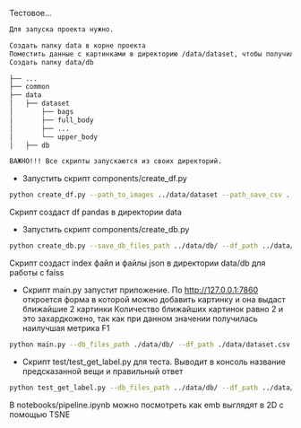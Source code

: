 Тестовое...

``` markdown
Для запуска проекта нужно.

Создать папку data в корне проекта 
Поместить данные с картинками в директорию /data/dataset, чтобы получилось
Создать папку data/db

├── ...
├── common
├── data                    
│   ├── dataset          
│       ├── bags         
│       ├── full_body     
│       ├── ... 
│       └── upper_body
│   ├── db  

ВАЖНО!!! Все скрипты запускаются из своих директорий. 
```

* Запустить скрипт components/create_df.py 
```bash
python create_df.py --path_to_images ../data/dataset --path_save_csv ../data/
```

Скрипт создаст df pandas в директории data

* Запустить скрипт components/create_db.py
```bash
python create_db.py --save_db_files_path ../data/db/ --df_path ../data/dataset.csv --device cuda
```

Скрипт создаст index файл и файлы json в директории data/db для работы с faiss

* Скрипт main.py запустит приложение.
По http://127.0.0.1:7860 откроется форма в которой можно добавить картинку и она выдаст ближайшие 2 картинки
Количество ближайших картинок равно 2 и это захардкожено, так как при данном значении получилась наилучшая метрика F1
```bash
python main.py --db_files_path ./data/db/ --df_path ./data/dataset.csv --device cuda
```

* Скрипт test/test_get_label.py для теста. Выводит в консоль название предсказанной вещи и правильный ответ
```bash
python test_get_label.py --db_files_path ../data/db/ --df_path ../data/dataset.csv --device cuda
```

В notebooks/pipeline.ipynb можно посмотреть как emb выглядят в 2D с помощью TSNE

